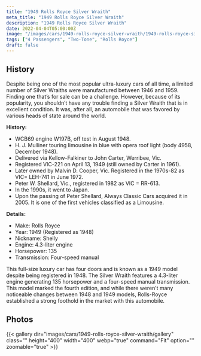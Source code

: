 ```yaml
---
title: "1949 Rolls Royce Silver Wraith"
meta_title: "1949 Rolls Royce Silver Wraith"
description: "1949 Rolls Royce Silver Wraith"
date: 2022-04-04T05:00:00Z
image: "/images/cars/1949-rolls-royce-silver-wraith/1949-rolls-royce-silver-wraith.jpg"
tags: ["4 Passengers", "Two-Tone", "Rolls Royce"]
draft: false
---
```

## History
Despite being one of the most popular ultra-luxury cars of all time, a limited number of Silver Wraiths were manufactured between 1946 and 1959. Finding one that’s for sale can be a challenge. However, because of its popularity, you shouldn’t have any trouble finding a Silver Wraith that is in excellent condition. It was, after all, an automobile that was favored by various heads of state around the world.

**History:**
- WCB69 engine W197B, off test in August 1948.
- H. J. Mulliner touring limousine in blue with opera roof light (body 4958, December 1948).
- Delivered via Kellow-Falkiner to John Carter, Werribee, Vic.
- Registered VIC-221 on April 13, 1949 (still owned by Carter in 1961).
- Later owned by Malvin D. Cooper, Vic. Registered in the 1970s-82 as VIC= LEH-741 in June 1972.
- Peter W. Shellard, Vic., registered in 1982 as VIC = RR-613.
- In the 1990s, it went to Japan.
- Upon the passing of Peter Shellard, Always Classic Cars acquired it in 2005. It is one of the first vehicles classified as a Limousine.

**Details:**
- Make: Rolls Royce
- Year: 1949 (Registered as 1948)
- Nickname: Shelly
- Engine: 4.3-liter engine
- Horsepower: 135
- Transmission: Four-speed manual

This full-size luxury car has four doors and is known as a 1949 model despite being registered in 1948. The Silver Wraith features a 4.3-liter engine generating 135 horsepower and a four-speed manual transmission. This model marked the fourth edition, and while there weren’t many noticeable changes between 1948 and 1949 models, Rolls-Royce established a strong foothold in the market with this automobile.

## Photos
{{< gallery dir="images/cars/1949-rolls-royce-silver-wraith/gallery" class="" height="400" width="400" webp="true" command="Fit" option="" zoomable="true" >}}
